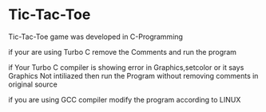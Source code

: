 # Tic-Tac-Toe
Tic-Tac-Toe game was developed in C-Programming 

if your are using Turbo C remove the Comments and run the program

if Your Turbo C compiler is showing error in Graphics,setcolor or it says Graphics Not intiliazed then run the Program without removing comments in original source

if you are using GCC compiler modify the program according to LINUX
